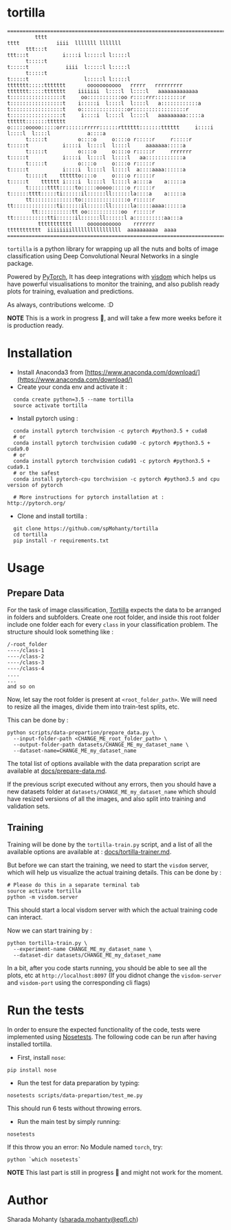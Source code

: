 # tortilla

```
==============================================================================================================================
         tttt                                                        tttt            iiii  lllllll lllllll
      ttt:::t                                                     ttt:::t           i::::i l:::::l l:::::l
      t:::::t                                                     t:::::t            iiii  l:::::l l:::::l
      t:::::t                                                     t:::::t                  l:::::l l:::::l
ttttttt:::::ttttttt       ooooooooooo   rrrrr   rrrrrrrrr   ttttttt:::::ttttttt    iiiiiii  l::::l  l::::l   aaaaaaaaaaaaa
t:::::::::::::::::t     oo:::::::::::oo r::::rrr:::::::::r  t:::::::::::::::::t    i:::::i  l::::l  l::::l   a::::::::::::a
t:::::::::::::::::t    o:::::::::::::::or:::::::::::::::::r t:::::::::::::::::t     i::::i  l::::l  l::::l   aaaaaaaaa:::::a
tttttt:::::::tttttt    o:::::ooooo:::::orr::::::rrrrr::::::rtttttt:::::::tttttt     i::::i  l::::l  l::::l            a::::a
      t:::::t          o::::o     o::::o r:::::r     r:::::r      t:::::t           i::::i  l::::l  l::::l     aaaaaaa:::::a
      t:::::t          o::::o     o::::o r:::::r     rrrrrrr      t:::::t           i::::i  l::::l  l::::l   aa::::::::::::a
      t:::::t          o::::o     o::::o r:::::r                  t:::::t           i::::i  l::::l  l::::l  a::::aaaa::::::a
      t:::::t    tttttto::::o     o::::o r:::::r                  t:::::t    tttttt i::::i  l::::l  l::::l a::::a    a:::::a
      t::::::tttt:::::to:::::ooooo:::::o r:::::r                  t::::::tttt:::::ti::::::il::::::ll::::::la::::a    a:::::a
      tt::::::::::::::to:::::::::::::::o r:::::r                  tt::::::::::::::ti::::::il::::::ll::::::la:::::aaaa::::::a
        tt:::::::::::tt oo:::::::::::oo  r:::::r                    tt:::::::::::tti::::::il::::::ll::::::l a::::::::::aa:::a
          ttttttttttt     ooooooooooo    rrrrrrr                      ttttttttttt  iiiiiiiillllllllllllllll  aaaaaaaaaa  aaaa
==============================================================================================================================
```

`tortilla` is a python library for wrapping up all the nuts and bolts of image
classification using Deep Convolutional Neural Networks in a single package.

Powered by [PyTorch](http://pytorch.org/),
It has deep integrations with [visdom](https://github.com/facebookresearch/visdom)
which helps us have powerful visualisations to monitor the training, and also publish ready plots for training, evaluation and predictions.

As always, contributions welcome. :D

**NOTE** This is a work in progress :construction:, and will take a few more weeks before it is production ready.

# Installation
* Install Anaconda3 from [https://www.anaconda.com/download/](https://www.anaconda.com/download/)
* Create your conda env and activate it :
```
  conda create python=3.5 --name tortilla
  source activate tortilla
```
* Install pytorch using :
```
  conda install pytorch torchvision -c pytorch #python3.5 + cuda8
  # or
  conda install pytorch torchvision cuda90 -c pytorch #python3.5 + cuda9.0
  # or
  conda install pytorch torchvision cuda91 -c pytorch #python3.5 + cuda9.1
  # or the safest
  conda install pytorch-cpu torchvision -c pytorch #python3.5 and cpu version of pytorch

  # More instructions for pytorch installation at : http://pytorch.org/
```
* Clone and install tortilla :
```
  git clone https://github.com/spMohanty/tortilla
  cd tortilla
  pip install -r requirements.txt
```
# Usage
## Prepare Data

For the task of image classification, [Tortilla](https://github.com/spMohanty/tortilla) expects the data to
be arranged in folders and subfolders. Create one root folder, and inside this root folder include one folder
each for every `class` in your classification problem.
The structure should look something like :
```
/-root_folder
----/class-1
----/class-2
----/class-3
----/class-4
....
...
and so on
```

Now, let say the root folder is present at `<root_folder_path>`. We will need to resize all the images, divide them into
train-test splits, etc.

This can be done by :

```
python scripts/data-prepartion/prepare_data.py \
  --input-folder-path <CHANGE_ME_root_folder_path> \
  --output-folder-path datasets/CHANGE_ME_my_dataset_name \
  --dataset-name=CHANGE_ME_my_dataset_name
```

The total list of options available with the data preparation script are available at [docs/prepare-data.md](docs/prepare-data.md).


If the previous script executed without any errors, then you should have a new datasets folder at `datasets/CHANGE_ME_my_dataset_name`
which should have resized versions of all the images, and also split into training and validation sets.

## Training

Training will be done by the `tortilla-train.py` script, and a list of all the available options are available at : [docs/tortilla-trainer.md](docs/tortilla-trainer.md).


But before we can start the training, we need to start the `visdom` server, which will help
us visualize the actual training details. This can be done by :
```
# Please do this in a separate terminal tab
source activate tortilla
python -m visdom.server
```
This should start a local visdom server with which the actual training code can interact.

Now we can start training by :

```
python tortilla-train.py \
  --experiment-name CHANGE_ME_my_dataset_name \
  --dataset-dir datasets/CHANGE_ME_my_dataset_name
```
In a bit, after you code starts running, you should be able to see all the plots, etc at
`http://localhost:8097`
(If you didnot change the `visdom-server` and `visdom-port` using the corresponding cli flags)

# Run the tests

In order to ensure the expected functionality of the code, tests were implemented using [Nosetests](http://nose.readthedocs.io/en/latest/). The following code can be run after having installed tortilla.

* First, install `nose`:

```
pip install nose
```

* Run the test for data preparation by typing:

```
nosetests scripts/data-prepartion/test_me.py   
```
This should run 6 tests without throwing errors.

* Run the main test by simply running:

```
nosetests
```

If this throw you an error: No Module named `torch`, try:

```
python `which nosetests`
```
**NOTE** This last part is still in progress :construction: and might not work for the moment.

# Author
Sharada Mohanty (sharada.mohanty@epfl.ch)

